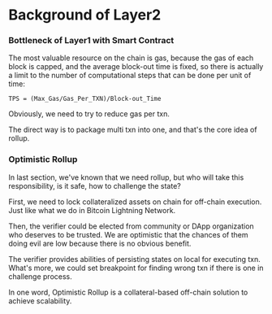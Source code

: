 # Background of Layer2

### Bottleneck of Layer1 with Smart Contract

The most valuable resource on the chain is gas, because the gas of each block is capped, and the average block-out time
is fixed, so there is actually a limit to the number of computational steps that can be done per unit of time:

`TPS = (Max_Gas/Gas_Per_TXN)/Block-out_Time`

Obviously, we need to try to reduce gas per txn.

The direct way is to package multi txn into one, and that's the core idea of rollup.

### Optimistic Rollup

In last section, we've known that we need rollup, but who will take this responsibility, is it safe, how to challenge
the state?

First, we need to lock collateralized assets on chain for off-chain execution. Just like what we do in
Bitcoin Lightning Network.

Then, the verifier could be elected from community or DApp organization who deserves to be trusted. We are optimistic
that the chances of them doing evil are low because there is no obvious benefit.

The verifier provides abilities of persisting states on local for executing txn. What's more, we could set breakpoint
for finding wrong txn if there is one in challenge process.

In one word, Optimistic Rollup is a collateral-based off-chain solution to achieve scalability.

